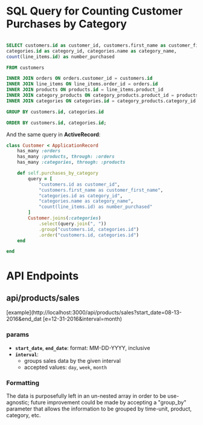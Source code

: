 

# SQL Query for Counting Customer Purchases by Category

```sql

SELECT customers.id as customer_id, customers.first_name as customer_first_name,
categories.id as category_id, categories.name as category_name,
count(line_items.id) as number_purchased 

FROM customers 

INNER JOIN orders ON orders.customer_id = customers.id 
INNER JOIN line_items ON line_items.order_id = orders.id 
INNER JOIN products ON products.id = line_items.product_id 
INNER JOIN category_products ON category_products.product_id = products.id 
INNER JOIN categories ON categories.id = category_products.category_id 

GROUP BY customers.id, categories.id

ORDER BY customers.id, categories.id;

```

And the same query in **ActiveRecord**: 

```rb
class Customer < ApplicationRecord
	has_many :orders
	has_many :products, through: :orders
	has_many :categories, through: :products

	def self.purchases_by_category
		query = [
			"customers.id as customer_id",
			"customers.first_name as customer_first_name",
			"categories.id as category_id",
			"categories.name as category_name",
			"count(line_items.id) as number_purchased"
		]
		Customer.joins(:categories)
			.select(query.join(", "))
			.group("customers.id, categories.id")
			.order("customers.id, categories.id")
	end

end
```

# API Endpoints

## api/products/sales

[example](http://localhost:3000/api/products/sales?start_date=08-13-2016&end_dat
[e=12-31-2016&interval=month)

### params

- **`start_date`**, **`end_date`**: format: MM-DD-YYYY, inclusive
- **`interval`**: 
	- groups sales data by the given interval
	- accepted values: `day`, `week`, `month`


### Formatting

The data is purposefully left in an un-nested array in order to be use-agnostic;
future improvement could be made by accepting a "group_by" parameter that allows
the information to be grouped by time-unit, product, category, etc.
